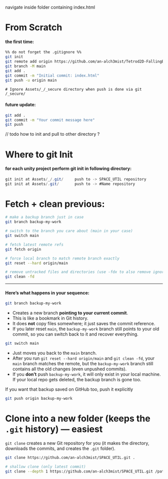 
navigate inside folder containing index.html

# From Scratch
#### the first time:

```bash
%% do not forget the .gitignore %%
git init
git remote add origin https://github.com/an-alch3mist/Tetrod2D-FallingBlocks-2025.git
git branch -M main
git add .
git commit -m "Initial commit: index.html"
git push -u origin main
```

```.gitignore
# Ignore Assets/_/_secure directory when push is done via git
/_secure/
```
#### future update:
```bash
git add .
git commit -m "Your commit message here"
git push
```

// todo how to init and pull to other directory ?

# Where to git Init
#### for each unity project perform git init in following directory:
```cs
git init at Assets/_/.git/     push to -> SPACE_UTIL repository
git init at Assets/.git/       push to -> #Name repository
```



# Fetch + clean previous:

```bash
# make a backup branch just in case
git branch backup-my-work

# switch to the branch you care about (main in your case)
git switch main

# fetch latest remote refs
git fetch origin

# force local branch to match remote branch exactly
git reset --hard origin/main

# remove untracked files and directories (use -fdx to also remove ignored files)
git clean -fd
```

---
#### Here’s what happens in your sequence:

```bash
git branch backup-my-work
```
- Creates a new branch **pointing to your current commit**.
- This is like a bookmark in Git history.
- It does **not** copy files somewhere; it just saves the commit reference.
- If you later reset `main`, the `backup-my-work` branch still points to your old commit, so you can switch back to it and recover everything.

```bash
git switch main
```
- Just moves you back to the `main` branch.
- After you run `git reset --hard origin/main` and `git clean -fd`, your `main` branch matches the remote, but the `backup-my-work` branch still contains all the old changes (even unpushed commits).
- If you **don’t** push `backup-my-work`, it will only exist in your local machine. If your local repo gets deleted, the backup branch is gone too.

If you want that backup saved on GitHub too, push it explicitly
```bash
git push origin backup-my-work
```



# Clone into a new folder (keeps the `.git` history) — easiest

`git clone` creates a new Git repository for you (it makes the directory, downloads the commits, and creates the `.git` folder).

```bash
git clone https://github.com/an-alch3mist/SPACE_UTIL.git .

# shallow clone (only latest commit)
git clone --depth 1 https://github.com/an-alch3mist/SPACE_UTIL.git /path/to/target-folder
```